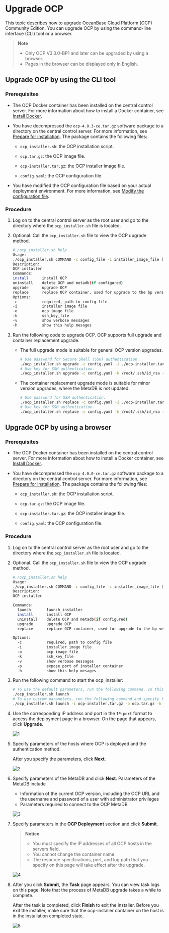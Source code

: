 # Upgrade OCP

This topic describes how to upgrade OceanBase Cloud Platform (OCP) Community Edition.
You can upgrade OCP by using the command-line interface (CLI) tool or a browser.

> **Note**
>
> * Only OCP V3.3.0-BP1 and later can be upgraded by using a browser.
> * Pages in the browser can be displayed only in English.

## Upgrade OCP by using the CLI tool

### Prerequisites

* The OCP Docker container has been installed on the central control server. For more information about how to install a Docker container, see [Install Docker](9.deploy-appendix/1.install-docker.md).

* You have decompressed the `ocp-4.0.3-ce.tar.gz` software package to a directory on the central control server. For more information, see [Prepare for installation](4.installation-preparation.md). The package contains the following files:

  * `ocp_installer.sh`: the OCP installation script.

  * `ocp.tar.gz`: the OCP image file.

  * `ocp-installer.tar.gz`: the OCP installer image file.

  * `config.yaml`: the OCP configuration file.

* You have modified the OCP configuration file based on your actual deployment environment. For more information, see [Modify the configuration file](5.modify-conf-file.md).

### Procedure

1. Log on to the central control server as the root user and go to the directory where the `ocp_installer.sh` file is located.

2. Optional. Call the `ocp_installer.sh` file to view the OCP upgrade method.

   ```bash
   #./ocp_installer.sh help
   Usage:
   ./ocp_installer.sh COMMAND -c config_file -i installer_image_file [-o ocp_image_file] [-k ssh_key_file] [-v] [-h]
   Description:
   OCP installer
   Commands:
   install      install OCP
   uninstall    delete OCP and metadb(if configured)
   upgrade      upgrade OCP
   replace      replace OCP container, used for upgrade to the bp version, or just restart
   Options:
   -c           required, path to config file
   -i           installer image file
   -o           ocp image file
   -k           ssh_key_file
   -v           show verbose messages
   -h           show this help mesages
   ```

3. Run the following code to upgrade OCP.
   OCP supports full upgrade and container replacement upgrade.

   * The full upgrade mode is suitable for general OCP version upgrades.

      ```bash
      # Use password for Secure Shell (SSH) authentication.
      ./ocp_installer.sh upgrade -c config.yaml -i ./ocp-installer.tar.gz -o ./ocp.tar.gz
      # Use key for SSH authentication.
      ./ocp_installer.sh upgrade -c config.yaml -k /root/.ssh/id_rsa -i ./ocp-installer.tar.gz -o ./ocp.tar.gz
      ```

   * The container replacement upgrade mode is suitable for minor version upgrades, where the MetaDB is not updated.

      ```bash
      # Use password for SSH authentication.
      ./ocp_installer.sh replace -c config.yaml -i ./ocp-installer.tar.gz -o ./ocp.tar.gz
      # Use key for SSH authentication.
      ./ocp_installer.sh replace -c config.yaml -k /root/.ssh/id_rsa -i ./ocp-installer.tar.gz -o ./ocp.tar.gz
      ```

## Upgrade OCP by using a browser

### Prerequisites

* The OCP Docker container has been installed on the central control server. For more information about how to install a Docker container, see [Install Docker](9.deploy-appendix/1.install-docker.md).

* You have decompressed the `ocp-4.0.0-ce.tar.gz` software package to a directory on the central control server. For more information, see [Prepare for installation](4.installation-preparation.md). The package contains the following files:

  * `ocp_installer.sh`: the OCP installation script.

  * `ocp.tar.gz`: the OCP image file.

  * `ocp-installer.tar.gz`: the OCP installer image file.

  * `config.yaml`: the OCP configuration file.

### Procedure

1. Log on to the central control server as the root user and go to the directory where the `ocp_installer.sh` file is located.

2. Optional. Call the `ocp_installer.sh` file to view the OCP upgrade method.

   ```bash
   #./ocp_installer.sh help
   Usage:
   ./ocp_installer.sh COMMAND -c config_file -i installer_image_file [-o ocp_image_file] [-k ssh_key_file] [-v] [-h]
   Description:
   OCP installer

   Commands:
     launch       launch installer
     install      install OCP
     uninstall    delete OCP and metadb(if configured)
     upgrade      upgrade OCP
     replace      replace OCP container, used for upgrade to the bp version, or just restart

   Options:
     -c           required, path to config file
     -i           installer image file
     -o           ocp image file
     -k           ssh_key_file
     -v           show verbose messages
     -p           expose port of installer container
     -h           show this help mesages
   ```

3. Run the following command to start the ocp_installer:

   ```bash
   # To use the default parameters, run the following command. In this case, the image file in the current directory, id_rsa file of the current user, and Port 3000 are used.
   ./ocp_installer.sh launch
   # To use custom parameters, run the following command and specify the image file, key file, and port number.
   ./ocp_installer.sh launch -i ocp-installer.tar.gz -o ocp.tar.gz -k /root/.ssh/id_rsa -p 3000
   ```

4. Use the corresponding IP address and port in the `IP:port` format to access the deployment page in a browser. On the page that appears, click **Upgrade**.

   ![1](https://obbusiness-private.oss-cn-shanghai.aliyuncs.com/doc/img/ocp/%E7%99%BB%E5%BD%95OCP.png)

5. Specify parameters of the hosts where OCP is deployed and the authentication method.

   After you specify the parameters, click **Next**.

   ![2](https://obbusiness-private.oss-cn-shanghai.aliyuncs.com/doc/img/ocp/%E6%B7%BB%E5%8A%A0%E4%B8%BB%E6%9C%BA%E4%BF%A1%E6%81%AF.png)

6. Specify parameters of the MetaDB and click **Next**.
   Parameters of the MetaDB include

   * Information of the current OCP version, including the OCP URL and the username and password of a user with administrator privileges
   * Parameters required to connect to the OCP MetaDB

   ![3](https://obbusiness-private.oss-cn-shanghai.aliyuncs.com/doc/img/ocp/%E9%85%8D%E7%BD%AE%E5%85%83%E6%95%B0%E6%8D%AE%E4%BF%A1%E6%81%AF.png)

7. Specify parameters in the **OCP Deployment** section and click **Submit**.

   > **Notice**
   >
   > * You must specify the IP addresses of all OCP hosts in the servers field.
   > * You cannot change the container name.
   > * The resource specifications, port, and log path that you specify on this page will take effect after the upgrade.

   ![4](https://obbusiness-private.oss-cn-shanghai.aliyuncs.com/doc/img/ocp/OCP%E9%83%A8%E7%BD%B2%E7%9B%B8%E5%85%B3%E4%BF%A1%E6%81%AF.png)

8. After you click **Submit**, the **Task** page appears. You can view task logs on this page. Note that the process of MetaDB upgrade takes a while to complete.

   After the task is completed, click **Finish** to exit the installer. Before you exit the installer, make sure that the ocp-installer container on the host is in the installation completed state.

   ![8](https://obbusiness-private.oss-cn-shanghai.aliyuncs.com/doc/img/ocp/%E6%8F%90%E4%BA%A4%E4%BB%BB%E5%8A%A1.png)

